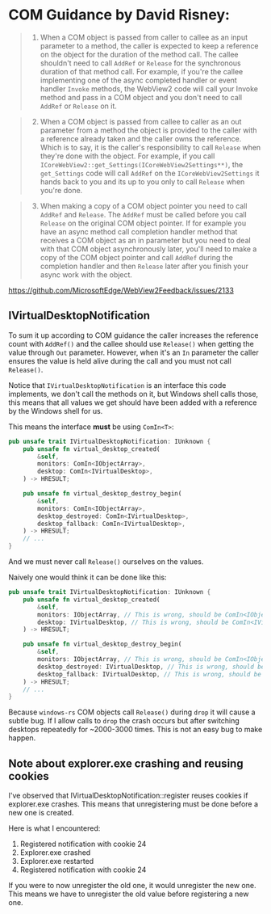 # COM Guidance by David Risney:

> 1. When a COM object is passed from caller to callee as an input parameter to
>    a method, the caller is expected to keep a reference on the object for the
>    duration of the method call. The callee shouldn't need to call `AddRef` or
>    `Release` for the synchronous duration of that method call. For example, if
>    you're the callee implementing one of the async completed handler or event
>    handler `Invoke` methods, the WebView2 code will call your Invoke method
>    and pass in a COM object and you don't need to call `AddRef` or `Release`
>    on it.

> 2. When a COM object is passed from callee to caller as an out parameter from
>    a method the object is provided to the caller with a reference already
>    taken and the caller owns the reference. Which is to say, it is the
>    caller's responsibility to call `Release` when they're done with the
>    object. For example, if you call
>    `ICoreWebView2::get_Settings(ICoreWebView2Settings**)`, the `get_Settings`
>    code will call `AddRef` on the `ICoreWebView2Settings` it hands back to you
>    and its up to you only to call `Release` when you're done.

> 3. When making a copy of a COM object pointer you need to call `AddRef` and
>    `Release`. The `AddRef` must be called before you call `Release` on the
>    original COM object pointer. If for example you have an async method call
>    completion handler method that receives a COM object as an in parameter but
>    you need to deal with that COM object asynchronously later, you'll need to
>    make a copy of the COM object pointer and call `AddRef` during the
>    completion handler and then `Release` later after you finish your async
>    work with the object.

https://github.com/MicrosoftEdge/WebView2Feedback/issues/2133

## IVirtualDesktopNotification

To sum it up according to COM guidance the caller increases the reference count
with `AddRef()` and the callee should use `Release()` when getting the value
through `Out` parameter. However, when it's an `In` parameter the caller ensures
the value is held alive during the call and you must not call `Release()`.

Notice that `IVirtualDesktopNotification` is an interface this code implements,
we don't call the methods on it, but Windows shell calls those, this means that
all values we get should have been added with a reference by the Windows shell
for us.

This means the interface **must** be using `ComIn<T>`:

```rust
pub unsafe trait IVirtualDesktopNotification: IUnknown {
    pub unsafe fn virtual_desktop_created(
        &self,
        monitors: ComIn<IObjectArray>,
        desktop: ComIn<IVirtualDesktop>,
    ) -> HRESULT;

    pub unsafe fn virtual_desktop_destroy_begin(
        &self,
        monitors: ComIn<IObjectArray>,
        desktop_destroyed: ComIn<IVirtualDesktop>,
        desktop_fallback: ComIn<IVirtualDesktop>,
    ) -> HRESULT;
    // ...
}
```

And we must never call `Release()` ourselves on the values.

Naively one would think it can be done like this:

```rust
pub unsafe trait IVirtualDesktopNotification: IUnknown {
    pub unsafe fn virtual_desktop_created(
        &self,
        monitors: IObjectArray, // This is wrong, should be ComIn<IObjectArray>
        desktop: IVirtualDesktop, // This is wrong, should be ComIn<IVirtualDesktop>
    ) -> HRESULT;

    pub unsafe fn virtual_desktop_destroy_begin(
        &self,
        monitors: IObjectArray, // This is wrong, should be ComIn<IObjectArray>
        desktop_destroyed: IVirtualDesktop, // This is wrong, should be ComIn<IVirtualDesktop>
        desktop_fallback: IVirtualDesktop, // This is wrong, should be ComIn<IVirtualDesktop>
    ) -> HRESULT;
    // ...
}
```

Because `windows-rs` COM objects call `Release()` during `drop` it will cause a
subtle bug. If I allow calls to `drop` the crash occurs but after switching
desktops repeatedly for ~2000-3000 times. This is not an easy bug to make
happen.


## Note about explorer.exe crashing and reusing cookies

I've observed that IVirtualDesktopNotification::register reuses cookies if
explorer.exe crashes. This means that unregistering must be done before a new
one is created.

Here is what I encountered:

1. Registered notification with cookie 24
2. Explorer.exe crashed
3. Explorer.exe restarted
4. Registered notification with cookie 24

If you were to now unregister the old one, it would unregister the new one. This
means we have to unregister the old value before registering a new one.